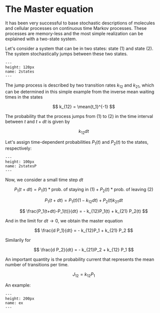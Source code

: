 # The Master equation

It has been very successful to base stochastic descriptions of molecules and cellular processes on continuous time Markov processes. These processes are memory-less and the most simple realization can be explained with a two-state system.

Let's consider a system that can be in two states: state $(1)$ and state $(2)$. The system stochastically jumps between these two states.

```{figure} 2states.png
---
height: 120px
name: 2states
---
```

The jump process is described by two transition rates $k_{12}$ and $k_{21}$, which can be determined in this simple example from the inverse mean waiting times in the states

$$
k_{12} = \mean{t_1}^{-1}
$$

The probability that the process jumps from $(1)$ to $(2)$ in the time interval between $t$ and $t+dt$ is given by

$$
k_{12} dt
$$

Let's assign time-dependent probabilities $P_1(t)$ and $P_2(t)$ to the states, respectively:

```{figure} 2statesP.png
---
height: 100px
name: 2statesP
---
```

Now, we consider a small time step $dt$

$$
P_1(t+dt) = P_1(t)*\mbox{prob. of staying in (1)} + P_2(t)* \mbox{prob. of leaving (2)}
$$

$$
P_1(t+dt) = P_1(t)(1 - k_{12}dt) + P_2(t) k_{21} dt
$$

$$
\frac{P_1(t+dt)-P_1(t)}{dt} = - k_{12}P_1(t) + k_{21} P_2(t)
$$

And in the limit for $dt \to 0$, we obtain the master equation

$$
\frac{d P_1}{dt} = - k_{12}P_1 + k_{21} P_2
$$

Similarily for

$$
\frac{d P_2}{dt} = - k_{21}P_2 + k_{12} P_1
$$

An important quantity is the probability current that represents the mean number of transitions per time.

$$
J_{12} = k_{12}P_1
$$

An example:

```{figure} ex.png
---
height: 200px
name: ex
---
```